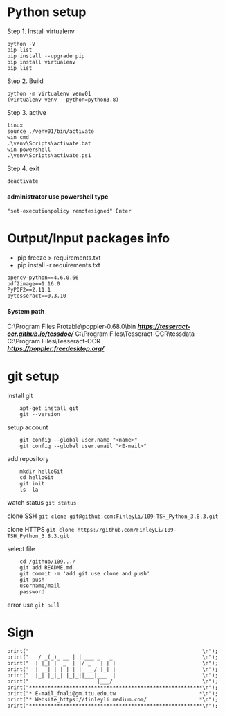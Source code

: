 # Python setup

Step 1. Install virtualenv
```
python -V
pip list
pip install --upgrade pip
pip install virtualenv
pip list
```
Step 2. Build
```
python -m virtualenv venv01
(virtualenv venv --python=python3.8)
```
Step 3. active
```
linux
source ./venv01/bin/activate
win cmd
.\venv\Scripts\activate.bat
win powershell
.\venv\Scripts\activate.ps1
```
Step 4. exit
```
deactivate
```
#### administrator use powershell type 
```
"set-executionpolicy remotesigned" Enter
```

# Output/Input packages info
- pip freeze > requirements.txt
- pip install -r requirements.txt
```
opencv-python==4.6.0.66
pdf2image==1.16.0
PyPDF2==2.11.1
pytesseract==0.3.10
```
#### System path
C:\Program Files Protable\poppler-0.68.0\bin
***https://tesseract-ocr.github.io/tessdoc/***
C:\Program Files\Tesseract-OCR\tessdata
C:\Program Files\Tesseract-OCR\
***https://poppler.freedesktop.org/***

# git setup

install git
```
	apt-get install git
	git --version
```

setup account
```
	git config --global user.name "<name>"
	git config --global user.email "<E-mail>"
```

add repository
```
	mkdir helloGit
	cd helloGit
	git init
	ls -la
```

watch status
	`git status`

clone SSH
	`git clone git@github.com:FinleyLi/109-TSH_Python_3.8.3.git`

clone HTTPS
	`git clone https://github.com/FinleyLi/109-TSH_Python_3.8.3.git`

select file
```
	cd /github/109.../
	git add README.md
	git commit -m 'add git use clone and push'
	git push
	username/mail
	password
```

error use `git pull`

# Sign

    print("    __ _       _                                        \n");
    print("   / _(_)_ __ | | ___ _   _                             \n");
    print("  | |_| |  _  | |/ _   | | |                            \n");
    print("  |  _| | | | | |  __/ |_| |                            \n");
    print("  |_| |_|_| |_|_||___|___  |                            \n");
    print("                      |___/                             \n");
    print("********************************************************\n");
    print("* E-mail_fnali@gm.ttu.edu.tw                           *\n");
    print("* Website_https://finleyli.medium.com/                 *\n");
    print("********************************************************\n");